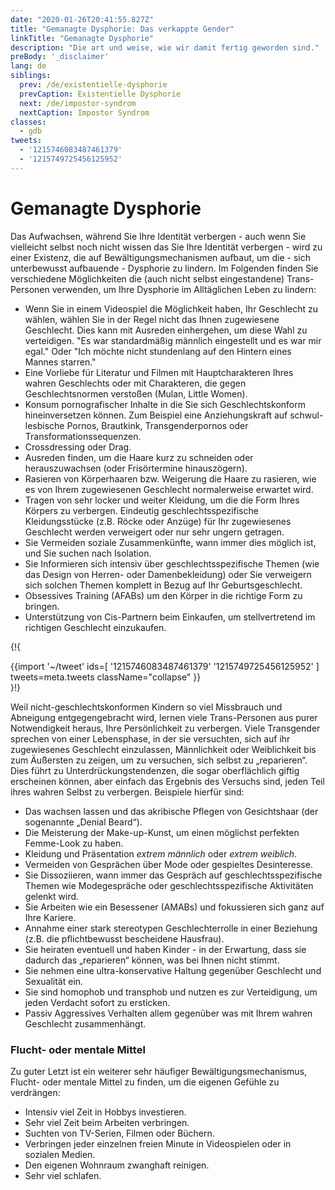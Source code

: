 ```yaml
---
date: "2020-01-26T20:41:55.827Z"
title: "Gemanagte Dysphorie: Das verkappte Gender"
linkTitle: "Gemanagte Dysphorie"
description: "Die art und weise, wie wir damit fertig geworden sind."
preBody: '_disclaimer'
lang: de
siblings:
  prev: /de/existentielle-dysphorie
  prevCaption: Existentielle Dysphorie
  next: /de/impostor-syndrom
  nextCaption: Impostor Syndrom
classes:
  - gdb
tweets:
  - '1215746083487461379'
  - '1215749725456125952'
---
```


# Gemanagte Dysphorie

Das Aufwachsen, während Sie Ihre Identität verbergen - auch wenn Sie vielleicht selbst noch nicht wissen das Sie Ihre Identität verbergen - wird zu einer Existenz, die auf Bewältigungsmechanismen aufbaut, um die - sich unterbewusst aufbauende - Dysphorie zu lindern. Im Folgenden finden Sie verschiedene Möglichkeiten die (auch nicht selbst eingestandene) Trans-Personen verwenden, um Ihre Dysphorie im Alltäglichen Leben zu lindern:

- Wenn Sie in einem Videospiel die Möglichkeit haben, Ihr Geschlecht zu wählen, wählen Sie in der Regel nicht das Ihnen zugewiesene Geschlecht. Dies kann mit Ausreden einhergehen, um diese Wahl zu verteidigen. "Es war standardmäßig männlich eingestellt und es war mir egal." Oder "Ich möchte nicht stundenlang auf den Hintern eines Mannes starren."
- Eine Vorliebe für Literatur und Filmen mit Hauptcharakteren Ihres wahren Geschlechts oder mit Charakteren, die gegen Geschlechtsnormen verstoßen (Mulan, Little Women).
- Konsum pornografischer Inhalte in die Sie sich Geschlechtskonform hineinversetzen können. Zum Beispiel eine Anziehungskraft auf schwul-lesbische Pornos, Brautkink, Transgenderpornos oder Transformationssequenzen.
- Crossdressing oder Drag.
- Ausreden finden, um die Haare kurz zu schneiden oder herauszuwachsen (oder Frisörtermine hinauszögern).
- Rasieren von Körperhaaren bzw. Weigerung die Haare zu rasieren, wie es von Ihrem zugewiesenen Geschlecht normalerweise erwartet wird.
- Tragen von sehr locker und weiter Kleidung, um die die Form Ihres Körpers zu verbergen. Eindeutig geschlechtsspezifische Kleidungsstücke (z.B. Röcke oder Anzüge) für Ihr zugewiesenes Geschlecht werden verweigert oder nur sehr ungern getragen.
- Sie Vermeiden soziale Zusammenkünfte, wann immer dies möglich ist, und Sie suchen nach Isolation.
- Sie Informieren sich intensiv über geschlechtsspezifische Themen (wie das Design von Herren- oder Damenbekleidung) oder Sie verweigern sich solchen Themen komplett in Bezug auf Ihr Geburtsgeschlecht.
- Obsessives Training (AFABs) um den Körper in die richtige Form zu bringen.
- Unterstützung von Cis-Partnern beim Einkaufen, um stellvertretend im richtigen Geschlecht einzukaufen.

{!{ <div class="gutter">{{import '~/tweet' ids=[
  '1215746083487461379'
  '1215749725456125952'
] tweets=meta.tweets className="collapse" }}</div> }!}

Weil nicht-geschlechtskonformen Kindern so viel Missbrauch und Abneigung entgegengebracht wird, lernen viele Trans-Personen aus purer Notwendigkeit heraus, Ihre Persönlichkeit zu verbergen. Viele Transgender sprechen von einer Lebensphase, in der sie versuchten, sich auf ihr zugewiesenes Geschlecht einzulassen, Männlichkeit oder Weiblichkeit bis zum Äußersten zu zeigen, um zu versuchen, sich selbst zu „reparieren“. Dies führt zu Unterdrückungstendenzen, die sogar oberflächlich giftig erscheinen können, aber einfach das Ergebnis des Versuchs sind, jeden Teil ihres wahren Selbst zu verbergen. Beispiele hierfür sind:

- Das wachsen lassen und das akribische Pflegen von Gesichtshaar (der sogenannte „Denial Beard“).
- Die Meisterung der Make-up-Kunst, um einen möglichst perfekten Femme-Look zu haben.
- Kleidung und Präsentation *extrem männlich* oder *extrem weiblich*.
- Vermeiden von Gesprächen über Mode oder gespieltes Desinteresse. 
- Sie Dissoziieren, wann immer das Gespräch auf geschlechtsspezifische Themen wie Modegespräche oder geschlechtsspezifische Aktivitäten gelenkt wird.
- Sie Arbeiten wie ein Besessener (AMABs) und fokussieren sich ganz auf Ihre Kariere.
- Annahme einer stark stereotypen Geschlechterrolle in einer Beziehung (z.B. die pflichtbewusst bescheidene Hausfrau).
- Sie heiraten eventuell und haben Kinder - in der Erwartung, dass sie dadurch das „reparieren“ können, was bei Ihnen nicht stimmt.
- Sie nehmen eine ultra-konservative Haltung gegenüber Geschlecht und Sexualität ein.
- Sie sind homophob und transphob und nutzen es zur Verteidigung, um jeden Verdacht sofort zu ersticken.
- Passiv Aggressives Verhalten allem gegenüber was mit Ihrem wahren Geschlecht zusammenhängt.

### Flucht- oder mentale Mittel

Zu guter Letzt ist ein weiterer sehr häufiger Bewältigungsmechanismus, Flucht- oder mentale Mittel zu finden, um die eigenen Gefühle zu verdrängen:

- Intensiv viel Zeit in Hobbys investieren.
- Sehr viel Zeit beim Arbeiten verbringen.
- Suchten von TV-Serien, Filmen oder Büchern.
- Verbringen jeder einzelnen freien Minute in Videospielen oder in sozialen Medien.
- Den eigenen Wohnraum zwanghaft reinigen.
- Sehr viel schlafen.
